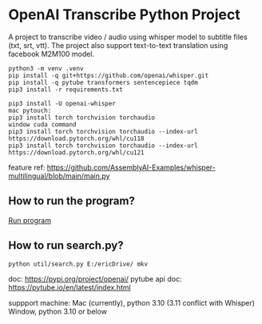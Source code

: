 # OpenAI Transcribe Python Project
A project to transcribe video / audio using whisper model to subtitle files (txt, srt, vtt). The project also support text-to-text translation using facebook M2M100 model.

```
python3 -m venv .venv 
pip install -q git+https://github.com/openai/whisper.git
pip install -q pytube transformers sentencepiece tqdm
pip3 install -r requirements.txt

pip3 install -U openai-whisper
mac pytouch:
pip3 install torch torchvision torchaudio
window cuda command
pip3 install torch torchvision torchaudio --index-url https://download.pytorch.org/whl/cu118
pip3 install torch torchvision torchaudio --index-url https://download.pytorch.org/whl/cu121
```

feature ref:
https://github.com/AssemblyAI-Examples/whisper-multilingual/blob/main/main.py


## How to run the program?
[Run program](doc/command.md)

## How to run search.py?
```
python util/search.py E:/ericDrive/ mkv
```
doc:
https://pypi.org/project/openai/
pytube api doc: 
https://pytube.io/en/latest/index.html

suppport machine:
Mac (currently), python 3.10 (3.11 conflict with Whisper)
Window, python 3.10 or below